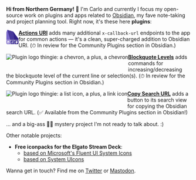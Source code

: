 **Hi from Northern Germany!** 👋 I'm Carlo and currently I focus my open-source work on plugins and apps related to [Obsidian](https://obsidian.md), my fave note-taking and project planning tool.  Right now, it's these here **plugins**:

[<img src="https://raw.githubusercontent.com/czottmann/obsidian-actions-uri/main/readme-assets/actions-uri-128.png" align="left" height="40" alt="Plugin logo thingie: an app icon, a two-way communications icon, a note icon">**Actions URI**](https://github.com/czottmann/obsidian-actions-uri) adds many additional `x-callback-url` endpoints to the app for common actions — it's a clean, super-charged addition to Obsidian URI. (⏱ In review for the Community Plugins section in Obsidian.)

[<img src="https://raw.githubusercontent.com/czottmann/obsidian-blockquote-levels/main/readme-assets/blockquote-levels-128.png" align="left" height="40" alt="Plugin logo thingie: a chevron, a plus, a chevron">**Blockquote Levels**](https://github.com/czottmann/obsidian-blockquote-levels) adds commands for increasing/decreasing the blockquote level of the current line or selection(s). (⏱ In review for the Community Plugins section in Obsidian.)

[<img src="https://raw.githubusercontent.com/czottmann/obsidian-copy-search-url/main/readme-assets/copy-search-url-128.png" align="left"  height="40" alt="Plugin logo thingie: a list icon, a plus, a link icon">**Copy Search URL**](https://github.com/czottmann/obsidian-copy-search-url) adds a button to its search view for copying the Obsidian search URL. (✅ Available from the Community Plugins section in Obsidian!)

… and a big-ass 🚧🚧 mystery project I'm not ready to talk about. :)

Other notable projects:

- **Free iconpacks for the Elgato Stream Deck**:
  - [based on Microsoft's Fluent UI System Icons](https://github.com/czottmann/streamdeck-iconpack-fluentui-system-icons)
  - [based on System UIcons](https://github.com/czottmann/streamdeck-iconpack-system-uicons)
  
Wanna get in touch? Find me on [Twitter](https://twitter.com/municode) or [Mastodon](https://norden.social/@czottmann).
